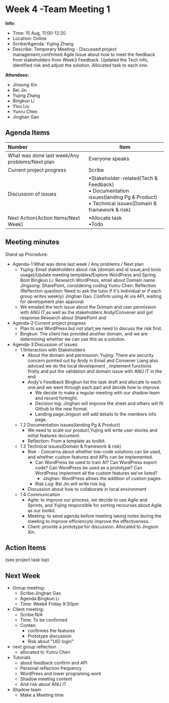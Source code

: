# Week 4 -Team Meeting 1
**Info:**
- Time: 15 Aug, 11:00-12:20
- Location: Online
- Scribe/Agenda: Yujing Zhang
- Describe: Temporary Meeting - Discussed project management,confirmed Agile.Issue about how to meet the feedback from stakeholders from Week3 Feedback. Updated the Tech info, identified risk and adjust the solution. Allocated task to each one.

**Attendees:**
- Jinsong Xin
- Bei Jin
- Yujing Zhang
- Bingkun Li
- Yiou Liu
- Yunru Chen
- Jinghan Gao

## Agenda Items
| Number                                         | Item                                                                                                                              |
|:-----------------------------------------------|-----------------------------------------------------------------------------------------------------------------------------------|
| What was done last week/Any problems/Next plan | Everyone speaks                                                                                                                   |
| Current project progress                       | Scribe                                                                                                                            |
| Discussion of issues                           | •Stakeholder-related(Tech & Feedback)<br>• Documentation issues(landing Pg & Product)<br>• Technical issues(Domain & framework & risk) |
| Next Action(Action Items/Next Week)            | •Allocate task <br>•Todo                                                                                                          |

## Meeting minutes
Stand up Procedure:
- Agenda-1:What was done last week / Any problems / Next plan
  - Yujing: Email stakeholders about risk (domain and id issue,and tools usage)/Update meeting templates/Explore WordPress and Spring Boot
    Bingkun Li: Research WordPress, email about Domain name
    Jingsong: SharePoint, considering coding
    Yunru Chen: Reflection (Reflection question: Need to ask the tutor if it's individual or if each group writes weekly)
    Jinghan Gao: Confirm using AI via API, waiting for development plan approval
  - We emailed the tech issue about the Domain and user permission with ANU IT,as well as the stakeholders Andy/Convener and got response.Research about SharePoint and 
- Agenda-2:Current project progress
  - Plan to use WordPress but not start,we need to discuss the risk first.
  - Bingkun: The client has provided another domain, and we are determining whether we can use this as a solution.
- Agenda-3:Discussion of issues
  - 1.1Interaction with Stakeholders
    - About the domain and permission:
      Yujing: There are security concern pointed out by Andy in Email and Convener Liang also adviced we do the local development , implement functions firstly and put the validation and domain issue with ANU IT in the end.
    - Andy's Feedback
      Bingkun list the task draft and allocate to each one,and we went through each part and decide how to improve.
      - We decide to make a regular meeting with our shadow team and record fortnight. 
      - Decision log: Jinghan will improve the sheet and others will fit Github to the new format.
      - Landing page:Jingson will add details to the members info page.
  - 1.2 Documentation issues(landing Pg & Product)
    - We need to scale our product,Yujing will write user stories and initial features document.
    - Reflection: From a template as toolkit.
  - 1.3 Technical issues(Domain & framework & risk)
    - Risk - Concerns about whether low-code solutions can be used, and whether custom features and APIs can be implemented.
      - Can WordPress be used to train AI?
        Can WordPress export code?
        Can WordPress be used as a prototype?
        Can WordPress implement all the custom features we’ve listed?
          - Jinghan: WordPress allows the addition of custom pages.
      - Risk Log: Bei Jin will write risk log
    - Discussion about how to collaborate in local environment
  - 1.4 Communication
    - Agile: to improve our process, we decide to use Agile and Sprints, and Yujing responsible for sorting recourses about Agile as our toolkit.
    - Meeting: to send agenda before meeting taking notes during the meeting to improve efficiencyto improve the effectiveness.
    - Client: provide a prototype for discussion. Allocated to Jingson Xin.
## Action Items
(see project task lop)

## Next Week

- Group meeting:
  - Scribe:Jinghan Gao
  - Agenda:Bingkun Li
  - Time: Week4 Friday 9:30pm
- Client meeting:
  - Scribe:N/A
  - Time: To be confirmed 
  - Conten:
    - confirmes the features
    - Prototype discussion
    - Risk about "UID login"
- next group reflection
  - allocated to Yunru Chen
- Tutorials
  - about feedback confirm and API
  - Personal reflection frequency
  - WordPress and lower programing work
  - Shadow meeting content
  - And risk about ANU IT
- Shadow team
  - Make a Meeting time
